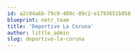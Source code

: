 ```yaml
---
id: a2c04a6b-79c9-409c-89c2-e1793651b056
blueprint: netr_team
title: 'Deportivo La Coruna'
author: little_admin
slug: deportivo-la-coruna
---
```

